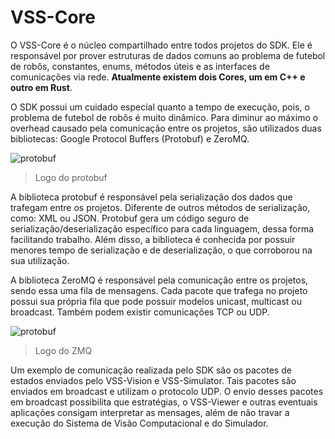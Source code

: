 # VSS-Core

O VSS-Core é o núcleo compartilhado entre todos projetos do SDK. Ele é responsável por prover estruturas de dados 
comuns ao problema de futebol de robôs, constantes, enums, métodos úteis e as interfaces de comunicações via rede.
**Atualmente existem dois Cores, um em C++ e outro em Rust**.

O SDK possui um cuidado especial quanto a tempo de execução, pois, o problema de futebol de robôs é muito dinâmico. 
Para diminur ao máximo o overhead causado pela comunicação entre os projetos, são utilizados duas bibliotecas: 
Google Protocol Buffers (Protobuf) e ZeroMQ. 

![protobuf](https://raw.githubusercontent.com/VSS-SDK/VSS-SDK/vue/assets/images/protobuf.png)

> Logo do protobuf

A biblioteca protobuf é responsável pela serialização dos dados que trafegam entre os projetos. Diferente de outros 
métodos de serialização, como: XML ou JSON. Protobuf gera um código seguro de serialização/deserialização específico 
para cada linguagem, dessa forma facilitando trabalho. Além disso, a biblioteca é conhecida por possuir menores tempo 
de serialização e de deserialização, o que corroborou na sua utilização. 

A biblioteca ZeroMQ é responsável pela comunicação entre os projetos, sendo essa uma fila de mensagens. Cada pacote 
que trafega no projeto possui sua própria fila que pode possuir modelos unicast, multicast ou broadcast. 
Também podem existir comunicações TCP ou UDP. 

![protobuf](https://raw.githubusercontent.com/VSS-SDK/VSS-SDK/vue/assets/images/zeromq.png)

> Logo do ZMQ


Um exemplo de comunicação realizada pelo SDK são os pacotes de estados enviados pelo VSS-Vision e VSS-Simulator. 
Tais pacotes são enviados em broadcast e utilizam o protocolo UDP. O envio desses pacotes em broadcast possibilita que 
estratégias, o VSS-Viewer e outras eventuais aplicações consigam interpretar as mensages, além de não travar a execução 
do Sistema de Visão Computacional e do Simulador. 